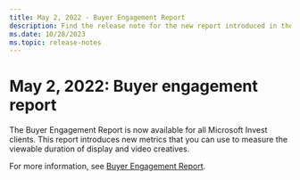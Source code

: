 ```yaml
---
title: May 2, 2022 - Buyer Engagement Report
description: Find the release note for the new report introduced in the UI - Buyer Engagement Report.
ms.date: 10/28/2023
ms.topic: release-notes
---
```


# May 2, 2022: Buyer engagement report

The Buyer Engagement Report is now available for all Microsoft Invest clients. This report introduces new metrics that you can use to measure the viewable duration of display and video creatives.

For more information, see [Buyer Engagement Report](buyer-engagement-report.md).

